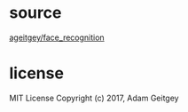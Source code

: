 # source
[ageitgey/face_recognition](https://github.com/ageitgey/face_recognition)

# license
MIT License
Copyright (c) 2017, Adam Geitgey